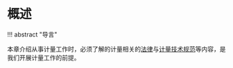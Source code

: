# 概述

!!! abstract "导言"

本章介绍从事计量工作时，必须了解的计量相关的[法律](Law_of_metrology.md)与[计量技术规范](Metrology_specification.md)等内容，是我们开展计量工作的前提。

